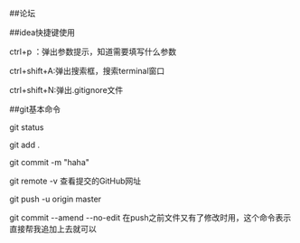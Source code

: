 ##论坛

##idea快捷键使用

ctrl+p ：弹出参数提示，知道需要填写什么参数

ctrl+shift+A:弹出搜索框，搜索terminal窗口

ctrl+shift+N:弹出.gitignore文件

##git基本命令

git status

git add .

git commit -m "haha"

git remote -v 查看提交的GitHub网址

git push -u origin master

git commit --amend --no-edit 在push之前文件又有了修改时用，这个命令表示直接帮我追加上去就可以